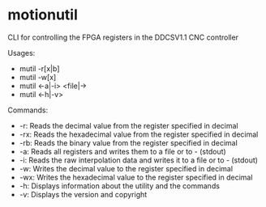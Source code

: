 # motionutil
CLI for controlling the FPGA registers in the DDCSV1.1 CNC controller

Usages:
  * mutil -r[x|b] <register>
  * mutil -w[x] <register> <value>
  * mutil <-a|-i> <file|->
  * mutil <-h|-v>

Commands:
  * -r:   Reads the decimal value from the register specified in decimal
  * -rx:  Reads the hexadecimal value from the register specified in decimal
  * -rb:  Reads the binary value from the register specified in decimal
  * -a:   Reads all registers and writes them to a file or to - (stdout)
  * -i:   Reads the raw interpolation data and writes it to a file or to - (stdout)
  * -w:   Writes the decimal value to the register specified in decimal
  * -wx:  Writes the hexadecimal value to the register specified in decimal
  * -h:   Displays information about the utility and the commands
  * -v:   Displays the version and copyright
